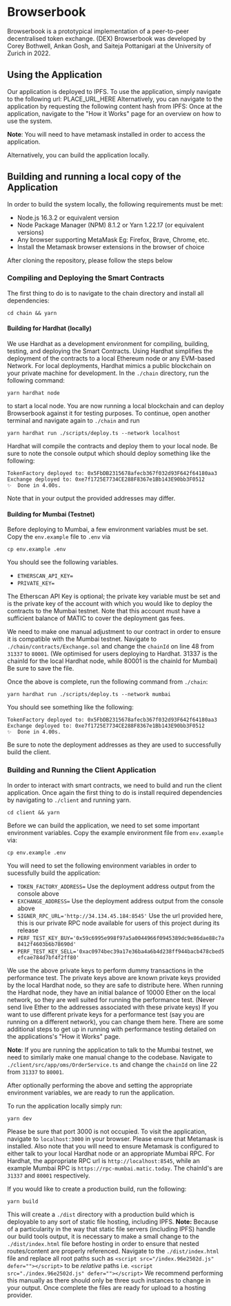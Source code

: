 # Browserbook

Browserbook is a prototypical implementation of a peer-to-peer decentralised token exchange. (DEX) Browserbook was developed by Corey Bothwell, Ankan Gosh, and Saiteja Pottanigari at the University of Zurich in 2022. 

## Using the Application

Our application is deployed to IPFS. To use the application, simply navigate to the following url: PLACE_URL_HERE
Alternatively, you can navigate to the application by requesting the following content hash from IPFS: 
Once at the application, navigate to the "How it Works" page for an overview on how to use the system.

**Note**: You will need to have metamask installed in order to access the application.

Alternatively, you can build the application locally.

## Building and running a local copy of the Application

In order to build the system locally, the following requirements must be met:

- Node.js 16.3.2 or equivalent version
- Node Package Manager (NPM) 8.1.2 or Yarn 1.22.17 (or equivalent versions)
- Any browser supporting MetaMask Eg: Firefox, Brave, Chrome, etc.
- Install the Metamask browser extensions in the browser of choice

After cloning the repository, please follow the steps below

### Compiling and Deploying the Smart Contracts

The first thing to do is to navigate to the chain directory and install all dependencies:

```
cd chain && yarn
```

#### Building for Hardhat (locally)

We use Hardhat as a development environment for compiling, building, testing, and deploying the Smart Contracts. Using Hardhat simplifies the deployment of the contracts to a local Ethereum node or any EVM-based Network. For local deployments, Hardhat mimics a public blockchain on your private machine for development. In the `./chain` directory, run the following command: 

```
yarn hardhat node 
```

to start a local node. You are now running a local blockchain and can deploy Browserbook against it for testing purposes. To continue, open another terminal and  navigate again to `./chain` and run 

```
yarn hardhat run ./scripts/deploy.ts --network localhost
```

Hardhat will compile the contracts and deploy them to your local node. Be sure to note the console output which should deploy something like the following:

```
TokenFactory deployed to: 0x5FbDB2315678afecb367f032d93F642f64180aa3
Exchange deployed to: 0xe7f1725E7734CE288F8367e1Bb143E90bb3F0512
✨  Done in 4.00s.
```

Note that in your output the provided addresses may differ.

#### Building for Mumbai (Testnet)

Before deploying to Mumbai, a few environment variables must be set. Copy the `env.example` file to `.env` via 

```
cp env.example .env
```

You should see the following variables. 

- `ETHERSCAN_API_KEY=`
- `PRIVATE_KEY=`

The Etherscan API Key is optional; the private key variable must be set and is the private key of the account with which you would like to deploy the contracts to the Mumbai testnet. Note that this account must have a sufficient balance of MATIC to cover the deployment gas fees. 

We need to make one manual adjustment to our contract in order to ensure it is compatible with the Mumbai testnet. Navigate to `./chain/contracts/Exchange.sol` and change the `chainId` on line 48 from `31337` to `80001`. (We optimised for users deploying to Hardhat. 31337 is the chainId for the local Hardhat node, while 80001 is the chainId for Mumbai) Be sure to save the file.

Once the above is complete, run the following command from `./chain`:

```
yarn hardhat run ./scripts/deploy.ts --network mumbai
```

You should see something like the following:

```
TokenFactory deployed to: 0x5FbDB2315678afecb367f032d93F642f64180aa3
Exchange deployed to: 0xe7f1725E7734CE288F8367e1Bb143E90bb3F0512
✨  Done in 4.00s.
```

Be sure to note the deployment addresses as they are used to successfully build the client.

### Building and Running the Client Application

In order to interact with smart contracts, we need to build and run the client application. Once again the first thing to do is install required dependencies by navigating to `./client` and running yarn.

```
cd client && yarn
```

Before we can build the application, we need to set some important environment variables. Copy the example environment file from `env.example` via:

```
cp env.example .env
```

You will need to set the following environment variables in order to sucessfully build the application:

- `TOKEN_FACTORY_ADDRESS=` Use the deployment address output from the console above
- `EXCHANGE_ADDRESS=` Use the deployment address output from the console above
- `SIGNER_RPC_URL='http://34.134.45.184:8545'` Use the url provided here, this is our private RPC node available for users of this project during its release
- `PERF_TEST_KEY_BUY='0x59c6995e998f97a5a0044966f0945389dc9e86dae88c7a8412f4603b6b78690d'`
- `PERF_TEST_KEY_SELL='0xac0974bec39a17e36ba4a6b4d238ff944bacb478cbed5efcae784d7bf4f2ff80'`

We use the above private keys to perform dummy transactions in the performance test. The private keys above are known private keys provided by the local Hardhat node, so they are safe to distribute here. When running the Hardhat node, they have an initial balance of 10000 Ether on the local network, so they are well suited for running the performance test. (Never send live Ether to the addresses associated with these private keys) If you want to use different private keys for a performance test (say you are running on a different network), you can change them here. There are some additional steps to get up in running with performance testing detailed on the applications's "How it Works" page.

**Note**: If you are running the application to talk to the Mumbai testnet, we need to similarly make one manual change to the codebase. Navigate to `./client/src/app/oms/OrderService.ts` and change the `chainId` on line 22 from `31337` to `80001`. 

After optionally performing the above and setting the appropriate environment variables, we are ready to run the application. 

To run the application locally simply run:

```
yarn dev
```

Please be sure that port 3000 is not occupied. To visit the application, navigate to `localhost:3000` in your browser. Please ensure that Metamask is installed. Also note that you will need to ensure Metamask is configured to either talk to your local Hardhat node or an appropriate Mumbai RPC. For Hardhat, the appropriate RPC url is `http://localhost:8545`, while an example Mumbai RPC is `https://rpc-mumbai.matic.today`. The chainId's are `31337` and `80001` respectively.

If you would like to create a production build, run the following:

```
yarn build
```

This will create a `./dist` directory with a production build which is deployable to any sort of static file hosting, including IPFS. **Note:** Because of a particularity in the way that static file servers (including IPFS) handle our build tools output, it is necessary to make a small change to the `./dist/index.html` file before hosting in order to ensure that nested routes/content are properly referenced. Navigate to the `./dist/index.html` file and replace all root paths such as `<script src="/index.96e2502d.js" defer=""></script>` to be *relative* paths i.e. `<script src="./index.96e2502d.js" defer=""></script>` We recommend performing this manually as there should only be three such instances to change in your output. Once complete the files are ready for upload to a hosting provider. 
